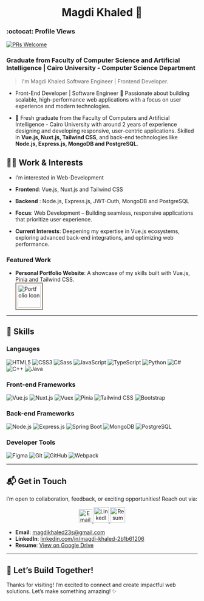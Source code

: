 <h1 align = 'center'>Magdi Khaled 👋</h1>


### :octocat: Profile Views

[![PRs Welcome](https://komarev.com/ghpvc/?username=Magdi-khaled&label=Profile%20views&color=0e75b6&style=flat)](https://github.com/Magdi-khaled)

### Graduate from Faculty of Computer Science and Artificial Intelligence | Cairo University - Computer Science Department

> I'm Magdi Khaled Software Engineer | Frontend Developer.

- Front-End Developer | Software Engineer
  🚀 Passionate about building scalable, high-performance web applications with a focus on user experience and modern technologies.

- 📍 Fresh graduate from the Faculty of Computers and Artificial Intelligence - Cairo University with around 2 years of experience designing and
  developing responsive, user-centric applications. Skilled in **Vue.js, Nuxt.js, Tailwind CSS**, and back-end technologies like **Node.js, Express.js, MongoDB and PostgreSQL**.

## 👨‍💻 Work & Interests

- I’m interested in Web-Development

- **Frontend**: Vue.js, Nuxt.js and Tailwind CSS

- **Backend** : Node.js, Express.js, JWT-Outh, MongoDB and PostgreSQL

- **Focus**: Web Development – Building seamless, responsive applications that prioritize user experience.
- **Current Interests**: Deepening my expertise in Vue.js ecosystems, exploring advanced back-end integrations, and optimizing web performance.

### Featured Work

- **Personal Portfolio Website**: A showcase of my skills built with Vue.js, Pinia and Tailwind CSS. <a target="_blank" href="https://magdi-khaled-portfolio.vercel.app/">  
   <img src="https://magdi-khaled-portfolio.vercel.app/assets/icon-CfB4I6bF.png" alt="Portfolio Icon" width="60" style="vertical-align: middle; border: 2px solid #7E6D52; padding: 4px;"/>  
  </a>

---

## 🎯 Skills

### Langauges

   <p>
  <img src="https://img.shields.io/badge/HTML5-%23E34F26.svg?style=for-the-badge&logo=html5&logoColor=white"alt="HTML5"/>
  <img src="https://img.shields.io/badge/CSS3-%231572B6.svg?style=for-the-badge&logo=css3&logoColor=white"alt="CSS3"/>
  <img src="https://img.shields.io/badge/Sass-%23CC6699.svg?style=for-the-badge&logo=sass&logoColor=white"alt="Sass"/>
  <img src="https://img.shields.io/badge/JavaScript-%23F7DF1E.svg?style=for-the-badge&logo=javascript&logoColor=black"alt="JavaScript"/>
  <img src="https://img.shields.io/badge/TypeScript-%23007ACC.svg?style=for-the-badge&logo=typescript&logoColor=white"alt="TypeScript"/>
  <img src="https://img.shields.io/badge/Python-%2314354C.svg?style=for-the-badge&logo=python&logoColor=white"alt="Python"/>
  <img src="https://img.shields.io/badge/C%23-%23239120.svg?style=for-the-badge&logo=c-sharp&logoColor=white"alt="C#"/>
  <img src="https://img.shields.io/badge/C++-%2300599C.svg?style=for-the-badge&logo=c%2B%2B&logoColor=white"alt="C++"/>
  <img src="https://img.shields.io/badge/Java-%23ED8B00.svg?style=for-the-badge&logo=java&logoColor=white"alt="Java"/>
</p>

### Front-end Frameworks

   <p>
  <img src="https://img.shields.io/badge/Vue.js-%234FC08D.svg?style=for-the-badge&logo=vue.js&logoColor=white"alt="Vue.js"/>
  <img src="https://img.shields.io/badge/Nuxt.js-%2300C58E.svg?style=for-the-badge&logo=nuxt.js&logoColor=white"alt="Nuxt.js"/>
  <img src="https://img.shields.io/badge/Vuex-%234FC08D.svg?style=for-the-badge&logo=vue.js&logoColor=white"alt="Vuex"/>
  <img src="https://img.shields.io/badge/Pinia-%23FFD859.svg?style=for-the-badge&logo=pinia&logoColor=black"alt="Pinia"/>
  <img src="https://img.shields.io/badge/Tailwind_CSS-%2338B2AC.svg?style=for-the-badge&logo=tailwind-css&logoColor=white"alt="Tailwind CSS"/>
  <img src="https://img.shields.io/badge/Bootstrap-%23563D7C.svg?style=for-the-badge&logo=bootstrap&logoColor=white"alt="Bootstrap"/>
</p>

### Back-end Frameworks

  <p>
    <img src="https://img.shields.io/badge/Node.js-%23339933.svg?style=for-the-badge&logo=node.js&logoColor=white"alt="Node.js"/>
    <img src="https://img.shields.io/badge/Express.js-%23404d59.svg?style=for-the-badge&logo=express&logoColor=white"alt="Express.js"/>
    <img src="https://img.shields.io/badge/Spring_Boot-%236DB33F.svg?style=for-the-badge&logo=spring&logoColor=white"alt="Spring Boot"/>
    <img src="https://img.shields.io/badge/MongoDB-%2347A248.svg?style=for-the-badge&logo=mongodb&logoColor=white"alt="MongoDB"/>
    <img src="https://img.shields.io/badge/PostgreSQL-%23336791.svg?style=for-the-badge&logo=postgresql&logoColor=white"alt="PostgreSQL"/>
  </p>

### Developer Tools

   <p>
   <img src="https://img.shields.io/badge/Figma-%23F24E1E.svg?style=for-the-badge&logo=figma&logoColor=white"alt="Figma"/>
   <img src="https://img.shields.io/badge/Git-%23F05033.svg?style=for-the-badge&logo=git&logoColor=white"alt="Git"/>
   <img src="https://img.shields.io/badge/GitHub-%23181717.svg?style=for-the-badge&logo=github&logoColor=white"alt="GitHub"/>
   <img src="https://img.shields.io/badge/Webpack-%238DD6F9.svg?style=for-the-badge&logo=webpack&logoColor=black"alt="Webpack"/>
   </p>

---

## 📬 Get in Touch

I’m open to collaboration, feedback, or exciting opportunities! Reach out via:

<p align="center">
  <a title="Gmail" target="_blank"href="mailto:magdikhaled23s@gmail.com">
    <img src="https://user-images.githubusercontent.com/112272836/215079596-072098c2-d4b9-44ff-a327-489ca029aa75.png"alt="Email" width="35"/>  
  </a>
  <a title="Linked In" target="_blank"href="https://www.linkedin.com/in/magdi-khaled-2b1b61206/">
    <img src="https://www.citypng.com/public/uploads/preview/linkedin-square-white-icon-transparent-png-701751694974206tsxnbf2rft.png"alt="LinkedIn" width="40"/>
  </a>
  <a title="Magdi Khaled | Resume" target="_blank"href="https://drive.google.com/file/d/1dwW8yLZ0CKggO8LHGxWaRx0M5WXlO-mT/view?usp=sharing">  
    <img src="https://cdn-icons-png.freepik.com/256/16425/16425681.png?semt=ais_hybrid"alt="Resume" width="40"/>
  </a>
</p>

- **Email**: [magdikhaled23s@gmail.com](mailto:magdikhaled23s@gmail.com)
- **LinkedIn**: [linkedin.com/in/magdi-khaled-2b1b61206](https://www.linkedin.com/in/magdi-khaled-2b1b61206/)
- **Resume**: [View on Google Drive](https://drive.google.com/file/d/1dwW8yLZ0CKggO8LHGxWaRx0M5WXlO-mT/view?usp=sharing)

---

## 🌟 Let’s Build Together!

Thanks for visiting! I’m excited to connect and create impactful web solutions. Let’s make something amazing! ✨
